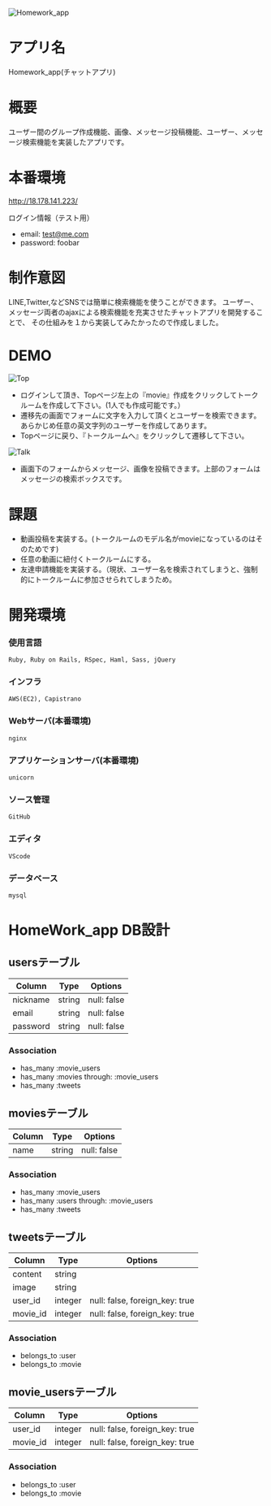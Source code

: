 ![Homework_app](https://i.gyazo.com/d96f745dc1dd6fbf4bbe093ad3b2e3bc.jpg)

# アプリ名
  Homework_app(チャットアプリ)

# 概要
  ユーザー間のグループ作成機能、画像、メッセージ投稿機能、ユーザー、メッセージ検索機能を実装したアプリです。

# 本番環境
  http://18.178.141.223/
  
  ログイン情報（テスト用）
  
  - email: test@me.com
  - password: foobar
  
# 制作意図
  LINE,Twitter,などSNSでは簡単に検索機能を使うことができます。
  ユーザー、メッセージ両者のajaxによる検索機能を充実させたチャットアプリを開発することで、
  その仕組みを１から実装してみたかったので作成しました。
  
# DEMO
![Top](https://i.gyazo.com/8e729468ac5d11f4ef4eee7a1baf21d5.jpg)

  - ログインして頂き、Topページ左上の『movie』作成をクリックしてトークルームを作成して下さい。(1人でも作成可能です。）
  - 遷移先の画面でフォームに文字を入力して頂くとユーザーを検索できます。あらかじめ任意の英文字列のユーザーを作成してあります。
  - Topページに戻り、『トークルームへ』をクリックして遷移して下さい。
  
![Talk](https://i.gyazo.com/f0e4306ce3a6bb3c6f5e3d95f69b13c2.jpg)

  - 画面下のフォームからメッセージ、画像を投稿できます。上部のフォームはメッセージの検索ボックスです。
  
# 課題

  - 動画投稿を実装する。(トークルームのモデル名がmovieになっているのはそのためです)
  - 任意の動画に紐付くトークルームにする。
  - 友達申請機能を実装する。（現状、ユーザー名を検索されてしまうと、強制的にトークルームに参加させられてしまうため。
  
# 開発環境

  ### 使用言語
    Ruby, Ruby on Rails, RSpec, Haml, Sass, jQuery
    
  ### インフラ
    AWS(EC2), Capistrano
    
  ### Webサーバ(本番環境)
    nginx
    
  ### アプリケーションサーバ(本番環境)
    unicorn
   
  ### ソース管理
    GitHub
    
  ### エディタ
    VScode
    
  ### データベース
    mysql

# HomeWork_app DB設計
## usersテーブル
|Column|Type|Options|
|------|----|-------|
|nickname|string|null: false|
|email|string|null: false|
|password|string|null: false|
### Association
- has_many :movie_users 
- has_many :movies through: :movie_users
- has_many :tweets

## moviesテーブル
|Column|Type|Options|
|------|----|-------|
|name|string|null: false|
### Association
- has_many :movie_users
- has_many :users through: :movie_users
- has_many :tweets

## tweetsテーブル
|Column|Type|Options|
|------|----|-------|
|content|string||
|image|string||
|user_id|integer|null: false, foreign_key: true|
|movie_id|integer|null: false, foreign_key: true|
### Association
- belongs_to :user
- belongs_to :movie

## movie_usersテーブル
|Column|Type|Options|
|------|----|-------|
|user_id|integer|null: false, foreign_key: true|
|movie_id|integer|null: false, foreign_key: true|
### Association
- belongs_to :user
- belongs_to :movie
